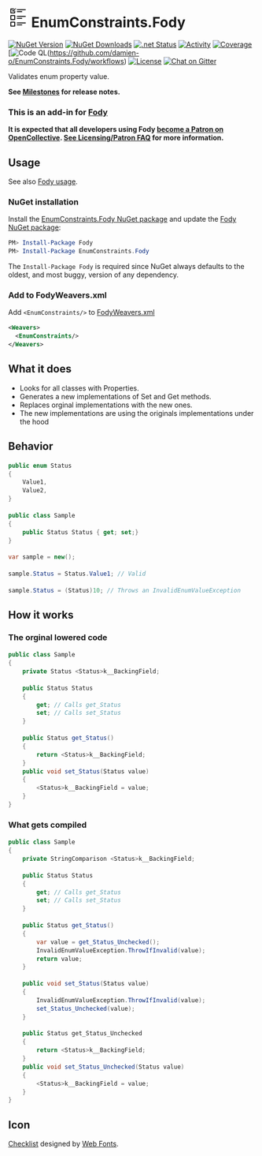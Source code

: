 # ![EnumConstraints.Fody logo](https://raw.githubusercontent.com/damien-o/EnumConstraints.Fody/main/docs/package_icon_40.png) EnumConstraints.Fody



[![NuGet Version](https://img.shields.io/nuget/v/EnumConstraints.Fody.svg)](https://www.nuget.org/packages/EnumConstraints.Fody/)
[![NuGet Downloads](https://img.shields.io/nuget/dt/EnumConstraints.Fody)](https://www.nuget.org/packages/EnumConstraints.Fody/)
[![.net Status](https://github.com/damien-o/EnumConstraints.Fody/actions/workflows/dotnet.yml/badge.svg)](https://github.com/damien-o/EnumConstraints.Fody/actions/)
[![Activity](https://img.shields.io/github/commit-activity/m/damien-o/EnumConstraints.Fody)](https://github.com/damien-o/EnumConstraints.Fody/pulse/)
[![Coverage](https://img.shields.io/badge/Code%20Coverage-82%25-success?style=flat)](https://github.com/damien-o/EnumConstraints.Fody/actions/)
[![Code QL](https://github.com/damien-o/EnumConstraints.Fody/workflows/CodeQL/badge.svg)(https://github.com/damien-o/EnumConstraints.Fody/workflows)
[![License](https://img.shields.io/github/license/damien-o/EnumConstraints.Fody)](https://github.com/damien-o/EnumConstraints.Fody/blob/main/LICENSE)
[![Chat on Gitter](https://img.shields.io/gitter/room/fody/fody.svg)](https://gitter.im/Fody/Fody)



Validates enum property value.

**See [Milestones](https://github.com/damien-o/EnumConstraints.Fody/milestones?state=closed) for release notes.**


### This is an add-in for [Fody](https://github.com/Fody/Home/)

**It is expected that all developers using Fody [become a Patron on OpenCollective](https://opencollective.com/fody/contribute/patron-3059). [See Licensing/Patron FAQ](https://github.com/Fody/Home/blob/master/pages/licensing-patron-faq.md) for more information.**


## Usage

See also [Fody usage](https://github.com/Fody/Home/blob/master/pages/usage.md).


### NuGet installation

Install the [EnumConstraints.Fody NuGet package](https://nuget.org/packages/EnumConstraints.Fody/) and update the [Fody NuGet package](https://nuget.org/packages/Fody/):

```powershell
PM> Install-Package Fody
PM> Install-Package EnumConstraints.Fody
```

The `Install-Package Fody` is required since NuGet always defaults to the oldest, and most buggy, version of any dependency.


### Add to FodyWeavers.xml

Add `<EnumConstraints/>` to [FodyWeavers.xml](https://github.com/Fody/Home/blob/master/pages/usage.md#add-fodyweaversxml)

```xml
<Weavers>
  <EnumConstraints/>
</Weavers>
```


## What it does

 * Looks for all classes with Properties.
 * Generates a new implementations of Set and Get methods.
 * Replaces orginal implementations with the new ones.
 * The new implementations are using the originals implementations under the hood

## Behavior

```cs
public enum Status
{
    Value1,
    Value2,
}

public class Sample
{
    public Status Status { get; set;}
}

var sample = new();

sample.Status = Status.Value1; // Valid

sample.Status = (Status)10; // Throws an InvalidEnumValueException
```

## How it works

### The orginal lowered code
```cs
public class Sample
{
    private Status <Status>k__BackingField;

    public Status Status
    {
        get; // Calls get_Status
        set; // Calls set_Status
    }

    public Status get_Status()
    {
        return <Status>k__BackingField;
    }
    public void set_Status(Status value)
    {
        <Status>k__BackingField = value;
    }
}
```

### What gets compiled
```cs
public class Sample 
{
    private StringComparison <Status>k__BackingField;

    public Status Status
    {
        get; // Calls get_Status
        set; // Calls set_Status
    }

    public Status get_Status()
    {
        var value = get_Status_Unchecked();
        InvalidEnumValueException.ThrowIfInvalid(value);
        return value;
    }

    public void set_Status(Status value)
    {
        InvalidEnumValueException.ThrowIfInvalid(value);
        set_Status_Unchecked(value);
    }

    public Status get_Status_Unchecked
    {
        return <Status>k__BackingField;
    }
    public void set_Status_Unchecked(Status value)
    {
        <Status>k__BackingField = value;
    }
}
```

## Icon
[Checklist](https://www.onlinewebfonts.com/icon/464401) designed by [Web Fonts](http://www.onlinewebfonts.com).